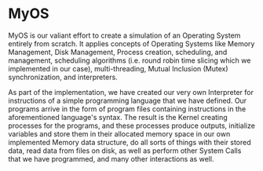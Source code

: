 # MyOS

MyOS is our valiant effort to create a simulation of an Operating System entirely from scratch. It applies concepts of Operating Systems like Memory Management, Disk Management, Process creation, scheduling, and management,  scheduling algorithms (i.e. round robin time slicing which we implemented in our case), multi-threading, Mutual Inclusion (Mutex) synchronization, and interpreters. 

As part of the implementation, we have created our very own Interpreter for instructions of a simple programming language that we have defined. Our programs arrive in the form of program files containing instructions in the aforementioned language's syntax. The result is the Kernel creating processes for the programs, and these processes produce outputs, initialize variables and store them in their allocated memory space in our own implemented Memory data structure, do all sorts of things with their stored data, read data from files on disk, as well as perform other System Calls that we have programmed, and many other interactions as well.
